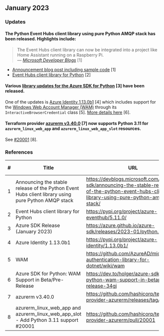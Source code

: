 ## January 2023

### Updates

#### The Python Event Hubs client library using pure Python AMQP stack has been released. Highlights include:

> The Event Hubs client library can now be integrated into a project like Home Assistant running on a Raspberry Pi.
<br>&mdash; <cite>[Microsoft Developer Blogs](https://devblogs.microsoft.com/azure-sdk/announcing-the-stable-release-of-the-python-event-hubs-client-library-using-pure-python-amqp-stack/) </cite>[1]
- [Announcement blog post including sample code](https://devblogs.microsoft.com/azure-sdk/announcing-the-stable-release-of-the-python-event-hubs-client-library-using-pure-python-amqp-stack/) [1]
- [Event Hubs client library for Python](https://pypi.org/project/azure-eventhub/5.11.0/) [2]

#### Various [library updates for the Azure SDK for Python](https://azure.github.io/azure-sdk/releases/2023-01/python.html) [3] have been released.

One of the updates is [Azure Identity 1.13.0b1](https://pypi.org/project/azure-identity/1.13.0b1/) [4] which includes support for the [Windows Web Account Manager (WAM)](https://github.com/AzureAD/microsoft-authentication-library-for-dotnet/wiki/wam) through its `InteractiveBrowserCredential` class [5]. [More details here](https://dev.to/holger/azure-sdk-for-python-wam-support-in-betapre-release-34gj) [6].

#### Terraform provider [azurerm v3.40.0](https://github.com/hashicorp/terraform-provider-azurerm/releases/tag/v3.40.0) [7] now supports Python 3.11 for `azurerm_linux_web_app` and `azurerm_linux_web_app_slot` resources.

See [#20001](https://github.com/hashicorp/terraform-provider-azurerm/pull/20001) [8].

### References

| # | Title | URL | Accessed-On |
| --- | --- | --- | --- | 
| 1 | Announcing the stable release of the Python Event Hubs client library using pure Python AMQP stack | https://devblogs.microsoft.com/azure-sdk/announcing-the-stable-release-of-the-python-event-hubs-client-library-using-pure-python-amqp-stack/ | 2023-01-25 |
| 2 | Event Hubs client library for Python | https://pypi.org/project/azure-eventhub/5.11.0/ | 2023-01-25 |
| 3 | Azure SDK Release (January 2023) | https://azure.github.io/azure-sdk/releases/2023-01/python.html | 2023-01-25 |
| 4 | Azure Identity 1.13.0b1 | https://pypi.org/project/azure-identity/1.13.0b1/ | 2023-01-25 |
| 5 | WAM | https://github.com/AzureAD/microsoft-authentication-library-for-dotnet/wiki/wam | 2023-01-25 |
| 6 | Azure SDK for Python: WAM Support in Beta/Pre-Release | https://dev.to/holger/azure-sdk-for-python-wam-support-in-betapre-release-34gj | 2023-01-25 |
| 7 | azurerm v3.40.0 | https://github.com/hashicorp/terraform-provider-azurerm/releases/tag/v3.40.0 | 2023-01-25 |
| 8 | azurerm_linux_web_app and azurerm_linux_web_app_slot - Add Python 3.11 support #20001 | https://github.com/hashicorp/terraform-provider-azurerm/pull/20001 | 2023-01-25 |
